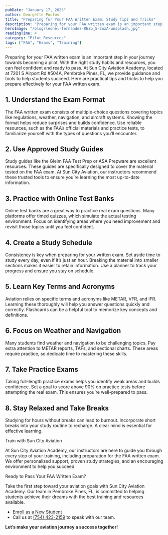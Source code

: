 ```yaml
---
pubDate: "January 17, 2025"
author: Georgette Poulos
title: "Preparing for Your FAA Written Exam: Study Tips and Tricks"
description: "Preparing for your FAA written exam is an important step in your journey towards becoming a pilot. With the right study habits and resources, you can feel confident and ready to pass. At Sun City Aviation Academy, located at 7201 S Airport Rd #504A, Pembroke Pines, FL, we provide guidance and tools to help students succeed. Here are practical tips and tricks to help you prepare effectively for your FAA written exam."
heroImage: "/blog/leonel-fernandez-REZp_5-2wzA-unsplash.jpg"
readingTime: 4
category: "Pilot Resources"
tags: ["FAA", "Exams", "Training"]
---
```


Preparing for your FAA written exam is an important step in your journey towards becoming a pilot. With the right study habits and resources, you can feel confident and ready to pass. At Sun City Aviation Academy, located at 7201 S Airport Rd #504A, Pembroke Pines, FL, we provide guidance and tools to help students succeed. Here are practical tips and tricks to help you prepare effectively for your FAA written exam.

## 1. Understand the Exam Format

The FAA written exam consists of multiple-choice questions covering topics like regulations, weather, navigation, and aircraft systems. Knowing the format helps reduce surprises and builds confidence. Use reliable resources, such as the FAA’s official materials and practice tests, to familiarize yourself with the types of questions you’ll encounter.

## 2. Use Approved Study Guides

Study guides like the Gleim FAA Test Prep or ASA Prepware are excellent resources. These guides are specifically designed to cover the material tested on the FAA exam. At Sun City Aviation, our instructors recommend these trusted tools to ensure you’re learning the most up-to-date information.

## 3. Practice with Online Test Banks

Online test banks are a great way to practice real exam questions. Many platforms offer timed quizzes, which simulate the actual testing environment. Focus on identifying areas where you need improvement and revisit those topics until you feel confident.

## 4. Create a Study Schedule

Consistency is key when preparing for your written exam. Set aside time to study every day, even if it’s just an hour. Breaking the material into smaller sections makes it easier to retain information. Use a planner to track your progress and ensure you stay on schedule.

## 5. Learn Key Terms and Acronyms

Aviation relies on specific terms and acronyms like METAR, VFR, and IFR. Learning these thoroughly will help you answer questions quickly and correctly. Flashcards can be a helpful tool to memorize key concepts and definitions.

## 6. Focus on Weather and Navigation

Many students find weather and navigation to be challenging topics. Pay extra attention to METAR reports, TAFs, and sectional charts. These areas require practice, so dedicate time to mastering these skills.

## 7. Take Practice Exams

Taking full-length practice exams helps you identify weak areas and builds confidence. Set a goal to score above 90% on practice tests before attempting the real exam. This ensures you’re well-prepared to pass.

## 8. Stay Relaxed and Take Breaks

Studying for hours without breaks can lead to burnout. Incorporate short breaks into your study routine to recharge. A clear mind is essential for effective learning.

Train with Sun City Aviation

At Sun City Aviation Academy, our instructors are here to guide you through every step of your training, including preparation for the FAA written exam. We offer personalized support, proven study strategies, and an encouraging environment to help you succeed.

Ready to Pass Your FAA Written Exam?

Take the first step toward your aviation goals with Sun City Aviation Academy. Our team in Pembroke Pines, FL, is committed to helping students achieve their dreams with the best training and resources available.

- [Enroll as a New Student](/enroll-now)
- Call us at [(754) 423-2159](tel:7544232159) to speak with our team.

**Let’s make your aviation journey a success together!**
